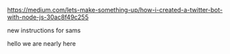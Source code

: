 https://medium.com/lets-make-something-up/how-i-created-a-twitter-bot-with-node-js-30ac8f49c255

new instructions for sams

hello we are nearly here